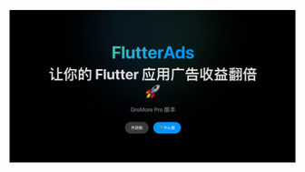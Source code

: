 [![](https://raw.githubusercontent.com/FlutterAds/.github/main/gromore_pro_site.png)](https://flutterads.github.io/site/)
